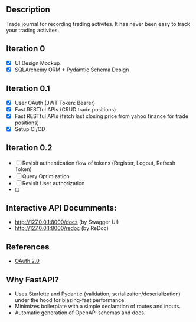 ## Description 
Trade journal for recording trading activites. It has never been easy to track your trading activites. 

## Iteration 0
- [X] UI Design Mockup 
- [X] SQLArchemy ORM + Pydamtic Schema Design 

## Iteration 0.1
- [X] User OAuth (JWT Token: Bearer)
- [X] Fast RESTful APIs (CRUD trade positions) 
- [X] Fast RESTful APIs (fetch last closing price from yahoo finance for trade positions) 
- [X] Setup CI/CD 

## Iteration 0.2
- [ ] Revisit authentication flow of tokens (Register, Logout, Refresh Token)
- [ ] Query Optimization 
- [ ] Revisit User authorization 
- [ ] 

## Interactive API Documments: 
- http://127.0.0.1:8000/docs (by Swagger UI)
- http://127.0.0.1:8000/redoc (by ReDoc)


## References 
- [OAuth 2.0](https://oauth.net/2/)

## Why FastAPI?
- Uses Starlette and Pydantic (validation, serializaiton/deserialization) under the hood for blazing-fast performance.
- Minimizes boilerplate with a simple declaration of routes and inputs.
- Automatic generation of OpenAPI schemas and docs.
